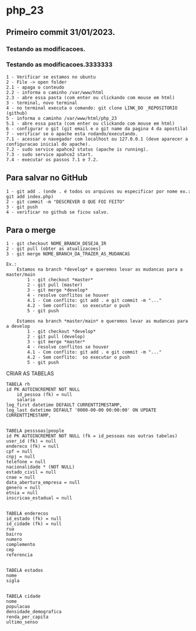 # php_23
## Primeiro commit 31/01/2023.
### Testando as modificacoes.
### Testando as modificacoes.3333333
    1 - Verificar se estamos no ubuntu
    2 - File -> open folder
    2.1 - apaga o conteudo
    2.2 - informa o caminho /var/www/html
    2.3 - abre essa pasta (com enter ou clickando com mouse em html)
    3 - terminal, novo terminal
    4 - no terminal executa o comando: git clone LINK_DO _REPOSITORIO (github)
    5 - informa o caminho /var/www/html/php_23
    5.1 - abre essa pasta (com enter ou clickando com mouse em html)
    6 - configurar o git (git email e o git name da pagina 4 da apostila)
    7 - verificar se o apache esta rodando/executando.
    7.1 - acessar o navegador com localhost ou 127.0.0.1 (deve aparecer a configuracao inicial do apache).
    7.2 - sudo service apahce2 status (apache is running).
    7.3 - sudo service apahce2 start.
    7.4 - executar os passos 7.1 e 7.2.
## Para salvar no GitHub
    1 - git add . (onde . é todos os arquivos ou especificar por nome ex.: git add index.php)
    2 - git commit -m "DESCREVER O QUE FOI FEITO"
    3 - git push
    4 - verificar no github se ficou salvo.

## Para o merge
    1 - git checkout NOME_BRANCH_DESEJA_IR
    2 - git pull (obter as atualizacoes)
    3 - git merge NOME_BRANCH_DA_TRAZER_AS_MUDANCAS

    Ex.:
        Estamos na branch *develop* e queremos levar as mudancas para a master/main
            1 - git checkout *master*
            2 - git pull (master)
            3 - git merge *develop*
            4 - resolve conflitos se houver
            4.1 - Com conflito: git add . e git commit -m "..."
            4.2 - Sem conflito:  so executar o push
            5 - git push

        Estamos na branch *master/main* e queremos levar as mudancas para a develop
            1 - git checkout *develop*
            2 - git pull (develop)
            3 - git merge *master*
            4 - resolve conflitos se houver
            4.1 - Com conflito: git add . e git commit -m "..."
            4.2 - Sem conflito:  so executar o push
            5 - git push


CRIAR AS TABELAS


    TABELA rh
    id PK AUTOINCREMENT NOT NULL
        id_pessoa (fk) = null
        salario
    log_first datetime DEFAULT CURRENTTIMESTAMP,
    log_last datetime DEFAULT '0000-00-00 00:00:00' ON UPDATE CURRENTTIMESTAMP,


    TABELA pesssoas|people 
    id PK AUTOINCREMENT NOT NULL (fk = id_pessoas nas outras tabelas)
    user_id (fk) = null
    endereco (fk) = null
    cpf = null
    cnpj = null
    telefone = null
    nacionalidade * (NOT NULL)
    estado_civil = null
    cnae = null
    data_abertura_empresa = null
    genero = null
    etnia = null
    inscricao_estadual = null


    TABELA enderecos
    id_estado (fk) = null
    id_cidade (fk) = null
    rua
    bairro
    numero
    complemento
    cep
    referencia


    TABELA estados
    nome
    sigla


    TABELA cidade 
    nome
    populacao
    densidade_demografica
    renda_per_capita
    ultimo_senso



